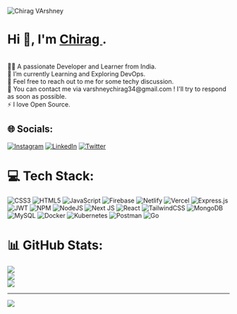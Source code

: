 ![Chirag VArshney](https://user-images.githubusercontent.com/87241050/215798537-d05f1a35-c946-402b-8ee0-e33dd05e138e.png)

<h1>Hi 👋, I'm <a target="blank" href="https://portfolio-13b734.spheron.app/"> Chirag </a>.</h1><br>
👨‍💻 A passionate Developer and Learner from India.<br>
🌱  I’m currently Learning and Exploring DevOps.<br>
🤝 Feel free to reach out to me for some techy discussion.<br>
💬 You can contact me via varshneychirag34@gmail.com ! I'll try to respond as soon as possible.<br>
⚡ I love Open Source.


## 🌐 Socials:
[![Instagram](https://img.shields.io/badge/Instagram-%23E4405F.svg?logo=Instagram&logoColor=white)](https://instagram.com/_chirag_varshney_/) 
[![LinkedIn](https://img.shields.io/badge/LinkedIn-%230077B5.svg?logo=linkedin&logoColor=white)](https://linkedin.com/in/chirag0002/) 
[![Twitter](https://img.shields.io/badge/Twitter-%231DA1F2.svg?logo=Twitter&logoColor=white)](https://twitter.com/ChiragV01) 

# 💻 Tech Stack:
![CSS3](https://img.shields.io/badge/css3-%231572B6.svg?style=plastic&logo=css3&logoColor=white) ![HTML5](https://img.shields.io/badge/html5-%23E34F26.svg?style=plastic&logo=html5&logoColor=white) ![JavaScript](https://img.shields.io/badge/javascript-%23323330.svg?style=plastic&logo=javascript&logoColor=%23F7DF1E) ![Firebase](https://img.shields.io/badge/firebase-%23039BE5.svg?style=plastic&logo=firebase) ![Netlify](https://img.shields.io/badge/netlify-%23000000.svg?style=plastic&logo=netlify&logoColor=#00C7B7) ![Vercel](https://img.shields.io/badge/vercel-%23000000.svg?style=plastic&logo=vercel&logoColor=white) ![Express.js](https://img.shields.io/badge/express.js-%23404d59.svg?style=plastic&logo=express&logoColor=%2361DAFB) ![JWT](https://img.shields.io/badge/JWT-black?style=plastic&logo=JSON%20web%20tokens) ![NPM](https://img.shields.io/badge/NPM-%23000000.svg?style=plastic&logo=npm&logoColor=white) ![NodeJS](https://img.shields.io/badge/node.js-6DA55F?style=plastic&logo=node.js&logoColor=white) ![Next JS](https://img.shields.io/badge/Next-black?style=plastic&logo=next.js&logoColor=white) ![React](https://img.shields.io/badge/react-%2320232a.svg?style=plastic&logo=react&logoColor=%2361DAFB) ![TailwindCSS](https://img.shields.io/badge/tailwindcss-%2338B2AC.svg?style=plastic&logo=tailwind-css&logoColor=white) ![MongoDB](https://img.shields.io/badge/MongoDB-%234ea94b.svg?style=plastic&logo=mongodb&logoColor=white) ![MySQL](https://img.shields.io/badge/mysql-%2300f.svg?style=plastic&logo=mysql&logoColor=white) ![Docker](https://img.shields.io/badge/docker-%230db7ed.svg?style=plastic&logo=docker&logoColor=white) ![Kubernetes](https://img.shields.io/badge/kubernetes-%23326ce5.svg?style=plastic&logo=kubernetes&logoColor=white) ![Postman](https://img.shields.io/badge/Postman-FF6C37?style=plastic&logo=postman&logoColor=white) ![Go](https://img.shields.io/badge/go-%2300ADD8.svg?style=plastic&logo=go&logoColor=white)
# 📊 GitHub Stats:
![](https://github-readme-stats.vercel.app/api?username=Chirag0002&theme=dark&hide_border=false&include_all_commits=true&count_private=true)<br/>
![](https://github-readme-streak-stats.herokuapp.com/?user=Chirag0002&theme=dark&hide_border=false)<br/>
![](https://github-readme-stats.vercel.app/api/top-langs/?username=Chirag0002&theme=dark&hide_border=false&include_all_commits=true&count_private=true&layout=compact)

---
[![](https://visitcount.itsvg.in/api?id=Chirag0002&icon=0&color=0)](https://visitcount.itsvg.in)
